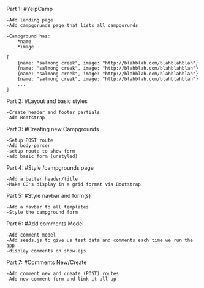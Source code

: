 Part 1: 
#YelpCamp


	-Add landing page
	-Add campgorunds page that lists all campgorunds

	-Campground has:
		*name
		*image
		
	[
		{name: "salmong creek", image: "http://blahblah.com/blahblahblah"}
		{name: "salmong creek", image: "http://blahblah.com/blahblahblah"}
		{name: "salmong creek", image: "http://blahblah.com/blahblahblah"}
		{name: "salmong creek", image: "http://blahblah.com/blahblahblah"}
		...
	]
	
	
Part 2:
#Layout and basic styles

	-Create header and footer partials
	-Add Bootstrap

Part 3:
#Creating new Campgrounds

	-Setup POST route
	-Add body-parser
	-setup route to show form
	-add basic form (unstyled)
	
Part 4:
#Style /campgrounds page

	-Add a better header/title
	-Make CG's display in a grid format via Bootstrap
	
Part 5:
#Style navbar and form(s)

	-Add a navbar to all templates
	-Style the campground form
	
Part 6:
#Add comments Model

	-Add comment model
	-Add seeds.js to give us test data and comments each time we run the app
	-display comments on show.ejs
	
Part 7:
#Comments New/Create

	-Add comment new and create (POST) routes
	-Add new comment form and link it all up